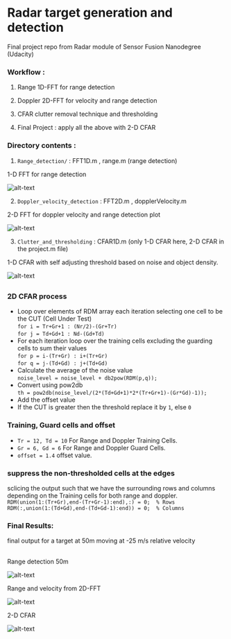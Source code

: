 # Radar target generation and detection

Final project repo from Radar module of Sensor Fusion Nanodegree (Udacity)

### Workflow :

1. Range 1D-FFT for range detection

2. Doppler 2D-FFT for velocity and range detection

3. CFAR clutter removal technique and thresholding

4. Final Project : apply all the above with 2-D CFAR
### Directory contents :

1. `Range_detection/` : FFT1D.m , range.m (range detection)

1-D FFT for range detection 

![alt-text](https://github.com/aditya-167/Radar-Target-Generation-Detection/blob/master/Output/1dfft.jpg)


2. `Doppler_velocity_detection` : FFT2D.m , dopplerVelocity.m

2-D FFT for doppler velocity and range detection plot

![alt-text](https://github.com/aditya-167/Radar-Target-Generation-Detection/blob/master/Output/2dfft.jpg)

3. `Clutter_and_thresholding` : CFAR1D.m (only 1-D CFAR here, 2-D CFAR in the project.m file)

1-D CFAR with self adjusting threshold based on noise and object density.

![alt-text](https://github.com/aditya-167/Radar-Target-Generation-Detection/blob/master/Output/CFAR1D.jpg)

##

### 2D CFAR process
* Loop over elements of RDM array each iteration selecting one cell to be the CUT (Cell Under Test)<br>
`for i = Tr+Gr+1 : (Nr/2)-(Gr+Tr)`<br>
`for j = Td+Gd+1 : Nd-(Gd+Td)`
* For each iteration loop over the training cells excluding the guarding cells to sum their values<br>
`for p = i-(Tr+Gr) : i+(Tr+Gr)`<br>
`for q = j-(Td+Gd) : j+(Td+Gd)`
* Calculate the average of the noise value<br>
`noise_level = noise_level + db2pow(RDM(p,q));`
* Convert using pow2db<br>
`th = pow2db(noise_level/(2*(Td+Gd+1)*2*(Tr+Gr+1)-(Gr*Gd)-1));`
* Add the offset value
* If the CUT is greater then the threshold replace it by `1`, else `0` 

### Training, Guard cells and offset
* `Tr = 12, Td = 10` For  Range and Doppler Training Cells.
* `Gr = 6, Gd = 6` For  Range and Doppler Guard Cells.
* `offset = 1.4` offset value.

### suppress the non-thresholded cells at the edges
sclicing the output such that we have the surrounding rows and columns depending on the Training cells for both range and doppler.<br>
`RDM(union(1:(Tr+Gr),end-(Tr+Gr-1):end),:) = 0;  % Rows`<br>
`RDM(:,union(1:(Td+Gd),end-(Td+Gd-1):end)) = 0;  % Columns`

### Final Results:
final output for a target at 50m moving at -25 m/s relative velocity<br><br>

Range detection 50m

![alt-text](https://github.com/aditya-167/Radar-Target-Generation-Detection/blob/master/Output/Range.jpg)

Range and velocity from 2D-FFT

![alt-text](https://github.com/aditya-167/Radar-Target-Generation-Detection/blob/master/Output/doppler.png)

2-D CFAR

![alt-text](https://github.com/aditya-167/Radar-Target-Generation-Detection/blob/master/Output/CFAR.jpg)

